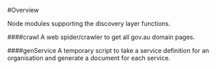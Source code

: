 #Overview

Node modules supporting the discovery layer functions.

####crawl
A web spider/crawler to get all gov.au domain pages.

####genService
A temporary script to take a service definition for an organisation and generate a document for each service.
